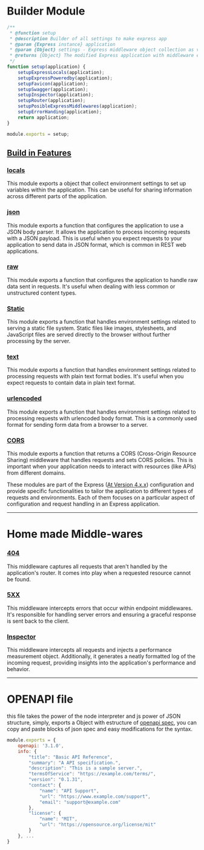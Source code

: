 # Builder Module


```JavaScript
/**
 * @function setup
 * @description Builder of all settings to make express app
 * @param {Express instance} application
 * @param {Object} settings - Express middleware object collection as value
 * @returns {Object} The modified Express application with middleware extensions.
 */
function setup(application) {
    setupExpressLocals(application);
    setupExpressPoweredby(application);
    setupFavicon(application);
    setupSwagger(application);
    setupInspector(application);
    setupRouter(application);
    setupPosibleExpressMiddlewares(application);
    setupErrorHanding(application);
    return application;
}

module.exports = setup;
```


## [Build in Features](./features)

### [locals](./features/build_in/_locals/index.js)
This module exports a object that collect environment settings to set up variables within the application. This can be useful for sharing information across different parts of the application.

### [json](./features/build_in/_json/index.js)
This module exports a function that configures the application to use a JSON body parser. It allows the application to process incoming requests with a JSON payload. This is useful when you expect requests to your application to send data in JSON format, which is common in REST web applications.

### [raw](./features/build_in/_raw/index.js)
This module exports a function that configures the application to handle raw data sent in requests. It's useful when dealing with less common or unstructured content types.

### [Static](./features/build_in/_static/index.js)
This module exports a function that handles environment settings related to serving a static file system. Static files like images, stylesheets, and JavaScript files are served directly to the browser without further processing by the server.

### [text](./features/build_in/_text/index.js)
This module exports a function that handles environment settings related to processing requests with plain text format bodies. It's useful when you expect requests to contain data in plain text format.

### [urlencoded](./features/build_in/_urlencoded/index.js)
This module exports a function that handles environment settings related to processing requests with urlencoded body format. This is a commonly used format for sending form data from a browser to a server.


### [CORS](./features/build_in/_cors/index.js)
This module exports a function that returns a CORS (Cross-Origin Resource Sharing) middleware that handles requests and sets CORS policies. This is important when your application needs to interact with resources (like APIs) from different domains.

These modules are part of the Express ([At Version 4.x.x](https://expressjs.com/en/4x/api.html)) configuration and provide specific functionalities to tailor the application to different types of requests and environments. Each of them focuses on a particular aspect of configuration and request handling in an Express application.

---

# Home made Middle-wares

### [404](./builder/features/homebrew/middlewares/cannot_get/index.js)
This middleware captures all requests that aren't handled by the application's router. It comes into play when a requested resource cannot be found.

### [5XX](./builder/features/homebrew/middlewares/error_handler/index.js)
This middleware intercepts errors that occur within endpoint middlewares. It's responsible for handling server errors and ensuring a graceful response is sent back to the client.

### [Inspector](./builder/features/homebrew/middlewares/inspector/index.js)
This middleware intercepts all requests and injects a performance measurement object. Additionally, it generates a neatly formatted log of the incoming request, providing insights into the application's performance and behavior.

---

# OPENAPI file

this file takes the power of the node interpreter and js power of JSON structure, simply, exports a Object with estructure of [openapi spec](https://spec.openapis.org/oas/latest.html), you can copy and paste blocks of json spec and easy modifications for the syntax.


```JavaScript
module.exports = {
    openapi: '3.1.0',
    info: {
        "title": "Basic API Reference",
        "summary": "A API specification.",
        "description": "This is a sample server.",
        "termsOfService": "https://example.com/terms/",
        "version": "0.1.31",
        "contact": {
            "name": "API Support",
            "url": "https://www.example.com/support",
            "email": "support@example.com"
        },
        "license": {
            "name": "MIT",
            "url": "https://opensource.org/license/mit"
        }
    }, ... 
}
```